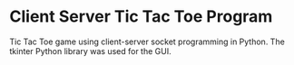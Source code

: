 # Client Server Tic Tac Toe Program

Tic Tac Toe game using client-server socket programming in Python. The tkinter Python library was used for the GUI.
